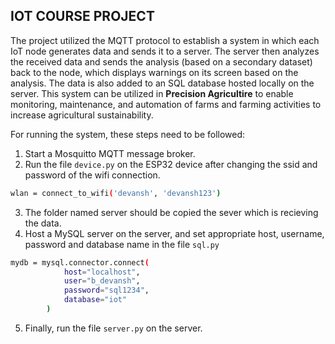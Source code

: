 ## IOT COURSE PROJECT

The project utilized the MQTT protocol to establish a system in which each IoT node generates data and sends it to a server. The server then analyzes the received data and sends the analysis (based on a secondary dataset) back to the node, which displays warnings on its screen based on the analysis. The data is also added to an SQL database hosted locally on the server. This system can be utilized in **Precision Agricultire** to enable monitoring, maintenance, and automation of farms and farming activities to increase agricultural sustainability. 

For running the system, these steps need to be followed:

1. Start a Mosquitto MQTT message broker.
2. Run the file `device.py` on the ESP32 device after changing the ssid and password of the wifi connection.
```bash
wlan = connect_to_wifi('devansh', 'devansh123')
```
3. The folder named server should be copied the sever which is recieving the data. 
4. Host a MySQL server on the server, and set appropriate host, username, password and database name in the file `sql.py`
```bash
mydb = mysql.connector.connect(
            host="localhost",
            user="b_devansh",
            password="sql1234",
            database="iot"
        )
```
5. Finally, run the file `server.py` on the server.





